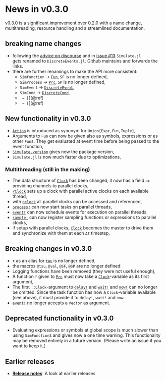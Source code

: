 # News in v0.3.0

v0.3.0 is a significant improvement over 0.2.0 with a name change,
multithreading, resource handling and a streamlined documentation.

## breaking name changes
- following the [advice on discourse](https://discourse.julialang.org/t/simulate-v0-2-0-a-julia-package-for-discrete-event-simulation/31822) and in
  [issue #13](https://github.com/pbayer/Simulate.jl/issues/13) `Simulate.jl`  
  gets renamed to `DiscreteEvents.jl`. Github maintains and forwards the links.
- there are further renamings to make the API more consistent:
  - `Simfunction` → [`Fun`](@ref), `SF` is no longer defined,
  - `SimProcess` → [`Prc`](@ref), `SP` is no longer defined,
  - `SimEvent` → [`DiscreteEvent`](@ref),
  - `SimCond` → [`DiscreteCond`](@ref),  
  - `` → [``](@ref)
  - `` → [``](@ref)

## New functionality in v0.3.0
- [`Action`](@ref) is introduced as synonym for `Union{Expr,Fun,Tuple}`,
- Arguments to [`Fun`](@ref) can now be given also as symbols, expressions or as
  other `Fun`s. They get evaluated at event time before being
  passed to the event function,
- [`Simulate.version`](@ref) gives now the package version,
- `Simulate.jl` is now much faster due to optimizations,

### Multithreading (still in the making)
- The data structure of [`Clock`](@ref) has been changed, it now has a field
  `ac` providing channels to parallel clocks,  
- [`PClock`](@ref) sets up a clock with parallel active clocks on each available
  thread,
- with [`pclock`](@ref) all parallel clocks can be accessed and referenced,
- [`process!`](@ref) can now start tasks on parallel threads,
- [`event!`](@ref) can now schedule events for execution on parallel threads,
- [`sample!`](@ref) can now register sampling functions or expressions to
  parallel clocks,
- if setup with parallel clocks, [`Clock`](@ref) becomes the master to drive
  them and synchronize with them at each `Δt` timestep,

## Breaking changes in v0.3.0
- `τ` as an alias for [`tau`](@ref) is no longer defined,
- the macros `@tau`, `@val`, `@SF`, `@SP` are no longer defined
- Logging functions have been removed (they were not useful enough),
- A function `f` given to [`Prc`](@ref) must now take a
  [`Clock`](@ref)-variable as its first argument,
- The first `::Clock`-argument to [`delay!`](@ref) and [`wait!`](@ref) and
  [`now!`](@ref) can no  longer be omitted. Since the task function has now a
  `Clock`-variable available (see above), it must provide it to `delay!`,
  `wait!` and `now`.
- [`event!`](@ref) no longer accepts a `Vector` as argument.

## Deprecated functionality in v0.3.0
- Evaluating expressions or symbols at global scope is much slower than using
  `SimFunction`s and gives now a one time warning. This functionality may be
  removed entirely in a future version. (Please write an issue if you want to
  keep it.)

## Earlier releases

- [**Release notes**](manual/history.md): A look at earlier releases.
